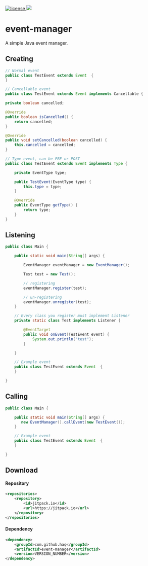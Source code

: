 [![license](https://img.shields.io/github/license/mashape/apistatus.svg) ](LICENSE)
[![](https://jitpack.io/v/haq/event-manager.svg)](https://jitpack.io/#haq/event-manager)

# event-manager
A simple Java event manager.

## Creating

```java
// Normal event
public class TestEvent extends Event  {
}
```

```java
// Cancellable event
public class TestEvent extends Event implements Cancellable {

private boolean cancelled;

@Override
public boolean isCancelled() {
    return cancelled;
}

@Override
public void setCancelled(boolean cancelled) {
    this.cancelled = cancelled;
}
```

```java
// Type event, can be PRE or POST
public class TestEvent extends Event implements Type {

    private EventType type;

    public TestEvent(EventType type) {
        this.type = type;
    }

    @Override
    public EventType getType() {
        return type;
    }
}
```

## Listening
```java
public class Main {

    public static void main(String[] args) {

        EventManager eventManager = new EventManager();

        Test test = new Test();

        // registering
        eventManager.register(test);

        // un-registering
        eventManager.unregister(test);
    }

    // Every class you register must implement Listener
    private static class Test implements Listener {

        @EventTarget
        public void onEvent(TestEvent event) {
            System.out.println("test");
        }

    }

    // Example event
    public class TestEvent extends Event  {
    }

}
```

## Calling
```java
public class Main {

    public static void main(String[] args) {
       new EventManager().callEvent(new TestEvent());
    }

    // Example event
    public class TestEvent extends Event  {
    }

}
```

## Download
#### Repository
```xml
<repositories>
    <repository>
        <id>jitpack.io</id>
        <url>https://jitpack.io</url>
    </repository>
</repositories>
```

#### Dependency
```xml
<dependency>
    <groupId>com.github.haq</groupId>
    <artifactId>event-manager</artifactId>
    <version>VERSION_NUMBER</version>
</dependency>
```